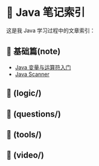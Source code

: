# 📘 Java 笔记索引

这是我 Java 学习过程中的文章索引：

## 📂 基础篇(note)
- [Java 变量与运算符入门](./note/java1.md)
- [Java Scanner ](./note/java2.md)

## 📂 (logic/)


## 📂 (questions/)

## 📂 (tools/)

## 📂 (video/)